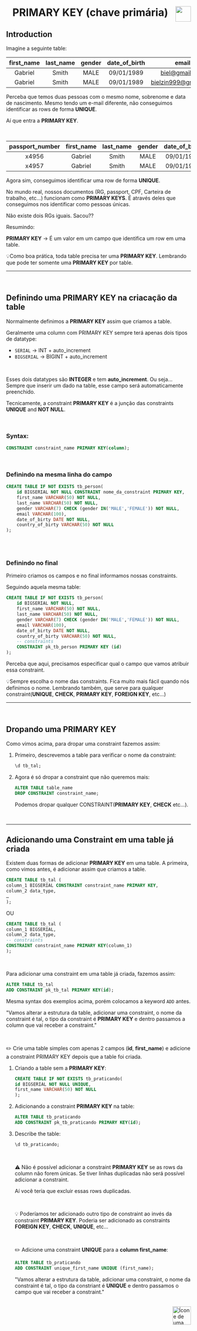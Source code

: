 <h1 align="center"; style="color:">PRIMARY KEY (chave primária) <img src="https://cdn-icons-png.flaticon.com/512/807/807241.png" width="42px" align="right"></h1> 

## Introduction


Imagine a seguinte table:

| first_name | last_name | gender | date_of_birth | email |
|:--:|:--:|:--:|:--:|:--:|
| Gabriel | Smith | MALE | 09/01/1989 | biel@gmail.com |
| Gabriel | Smith | MALE | 09/01/1989 | bielzin999@gmail.com |



Perceba que temos duas pessoas com o mesmo nome, sobrenome e data de nascimento. Mesmo tendo um e-mail diferente, não conseguimos identificar as rows de forma **UNIQUE**.

Aí que entra a **PRIMARY KEY**.

<br>

| passport_number | first_name | last_name | gender | date_of_birth | email |
| :---: |:--:|:--:|:--:|:--:|:--:|
| x4956 | Gabriel | Smith | MALE | 09/01/1989 | biel@gmail.com |
| x4957 | Gabriel | Smith | MALE | 09/01/1989 | bielzin999@gmail.com |


Agora sim, conseguimos identificar uma row de forma **UNIQUE**.

No mundo real, nossos documentos (RG, passport, CPF, Carteira de trabalho, etc...) funcionam como **PRIMARY KEYS**. É através deles que conseguimos nos identificar como pessoas únicas.

Não existe dois RGs iguais. Sacou??



Resumindo:

**PRIMARY KEY** -> É um valor em um campo que identifica um row em uma table.

:bulb:Como boa prática, toda table precisa ter uma **PRIMARY KEY**. Lembrando que pode ter somente uma **PRIMARY KEY** por table. 

<hr>
<br>

## Definindo uma PRIMARY KEY na criacação da table


Normalmente definimos a **PRIMARY KEY** assim que criamos a table.

Geralmente uma column com PRIMARY KEY sempre terá apenas dois tipos de datatype:

* `SERIAL`  -> INT + auto_increment
* `BIGSERIAL` -> BIGINT + auto_increment

<br>

Esses dois datatypes são **INTEGER** e tem **auto_increment**. Ou seja... Sempre que inserir um dado na table, esse campo será automaticamente preenchido.



Tecnicamente, a constraint **PRIMARY KEY** é a junção das constraints **UNIQUE** and **NOT NULL**.

<br>

### Syntax:

```sql
CONSTRAINT constraint_name PRIMARY KEY(column);
```

<br>

### Definindo na mesma linha do campo


```sql
CREATE TABLE IF NOT EXISTS tb_person(
    id BIGSERIAL NOT NULL CONSTRAINT nome_da_constraint PRIMARY KEY,
    first_name VARCHAR(50) NOT NULL,
    last_name VARCHAR(50) NOT NULL,
    gender VARCHAR(7) CHECK (gender IN('MALE','FEMALE')) NOT NULL,
    email VARCHAR(100),
    date_of_birty DATE NOT NULL,
    country_of_birty VARCHAR(50) NOT NULL
);
```

<br>
<br>

### Definindo no final

Primeiro criamos os campos e no final informamos nossas constraints.

Seguindo aquela mesma table:

```sql
CREATE TABLE IF NOT EXISTS tb_person(
    id BIGSERIAL NOT NULL,
    first_name VARCHAR(50) NOT NULL,
    last_name VARCHAR(50) NOT NULL,
    gender VARCHAR(7) CHECK (gender IN('MALE','FEMALE')) NOT NULL,
    email VARCHAR(100),
    date_of_birty DATE NOT NULL,
    country_of_birty VARCHAR(50) NOT NULL,
    -- constraints
    CONSTRAINT pk_tb_person PRIMARY KEY (id)
);
```

Perceba que aqui, precisamos especificar qual o campo que vamos atribuir essa constraint.



💡Sempre escolha o nome das constraints. Fica muito mais fácil quando nós definimos o nome. Lembrando também, que serve para qualquer constraint(**UNIQUE**, **CHECK**, **PRIMARY KEY**, **FOREIGN KEY**, etc...)

<hr>
<br>


## Dropando uma PRIMARY KEY
Como vimos acima, para dropar uma constraint fazemos assim:

1. Primeiro, descrevemos a table para verificar o nome da constraint:

    ```sql
    \d tb_tal;
    ```

2. Agora é só dropar a constraint que não queremos mais:

    ```sql
    ALTER TABLE table_name
    DROP CONSTRAINT constraint_name;
    ```


    Podemos dropar qualquer CONSTRAINT(**PRIMARY KEY**, **CHECK** etc...).

<br>
<hr>



## Adicionando uma Constraint em uma table já criada
Existem duas formas de adicionar **PRIMARY KEY** em uma table. A primeira, como vimos antes, é adicionar assim que criamos a table. 

```sql
CREATE TABLE tb_tal (
column_1 BIGSERIAL CONSTRAINT constraint_name PRIMARY KEY,
column_2 data_type,
…
);
```
OU
<br>

```sql
CREATE TABLE tb_tal (
column_1 BIGSERIAL,
column_2 data_type,
-- constraints
CONSTRAINT constraint_name PRIMARY KEY(column_1)
);
```
<br>

Para adicionar uma constraint em uma table já criada, fazemos assim:


```sql
ALTER TABLE tb_tal 
ADD CONSTRAINT pk_tb_tal PRIMARY KEY(id);
```


Mesma syntax dos exemplos acima, porém colocamos a keyword `ADD` antes.

"Vamos alterar a estrutura da table, adicionar uma constraint, o nome da constraint é tal, o tipo da constraint é **PRIMARY KEY** e dentro passamos a column que vai receber a constraint."

<br>

:pencil2: Crie uma table simples com apenas 2 campos (**id**, **first_name**) e adicione a constraint PRIMARY KEY depois que a table foi criada.


1. Criando a table sem a **PRIMARY KEY**:

    ```sql
    CREATE TABLE IF NOT EXISTS tb_praticando(
    id BIGSERIAL NOT NULL UNIQUE,
    first_name VARCHAR(50) NOT NULL
    );
    ```

2. Adicionando a constraint **PRIMARY KEY** na table:

    ```sql
    ALTER TABLE tb_praticando 
    ADD CONSTRAINT pk_tb_praticando PRIMARY KEY(id);
    ```

3. Describe the table:

    ```sql
    \d tb_praticando;
    ```
    

    <br>

    :warning: Não é possível adicionar a constraint **PRIMARY KEY** se as rows da column não forem únicas. Se tiver linhas duplicadas não será possível adicionar a constraint.

    Aí você teria que excluir essas rows duplicadas.


    <br>

    :bulb: Poderíamos ter adicionado outro tipo de constraint ao invés da constraint **PRIMARY KEY**. Poderia ser adicionado as constraints **FOREIGN KEY**, **CHECK**, **UNIQUE**, etc...

    <br>

    :pencil2: Adicione uma constraint **UNIQUE** para a **column first_name**:

    ```sql
    ALTER TABLE tb_praticando 
    ADD CONSTRAINT unique_first_name UNIQUE (first_name);
    ```

    "Vamos alterar a estrutura da  table, adicionar uma constraint, o nome da constraint é tal, o tipo da constriant é **UNIQUE** e dentro passamos o campo que vai receber a constraint."

<br>

<!-- Next Page Button -->
<a href="https://github.com/lGabrielDev/06.postgreSQL/blob/main/2.praticando/19.foreign_key.md">
    <img alt="Ícone de uma seta apontada para direita, representando um link para a próxima página" src="https://cdn-icons-png.flaticon.com/512/8875/8875266.png" width="50px" height="50px" align="right">
</a>